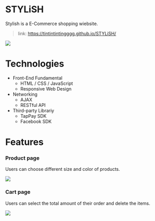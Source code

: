 # STYLiSH

Stylish is a E-Commerce shopping wiebsite.

> link: https://tintintintingggg.github.io/STYLiSH/

![](https://i.imgur.com/pIJvP1R.jpg)
 

# Technologies

* Front-End Fundamental
    * HTML / CSS / JavaScript
    * Responsive Web Design
* Networking
    * AJAX
    * RESTful API
* Third-party Librariy
    * TapPay SDK
    * Facebook SDK

# Features

### Product page

Users can choose different size and color of products.

![](https://i.imgur.com/WaXnoPi.jpg)

### Cart page

Users can select the total amount of their order and delete the items.

![](https://i.imgur.com/00DsuKI.png)
